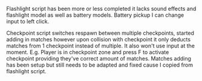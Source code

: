 Flashlight script has been more or less completed it lacks sound effects and flashlight model as well as battery models. Battery pickup I can change input to left click.

Checkpoint script switches respawn between multiple checkpoints, started adding in matches however upon collision with checkpoint it only deducts matches from 1 checkpoint instead of multiple. It also won't use input at the moment. E.g. Player is in checkpoint zone and press F to activate checkpoint providing they've correct amount of matches. Matches adding has been setup but still needs to be adapted and fixed cause I copied from flashlight script.
